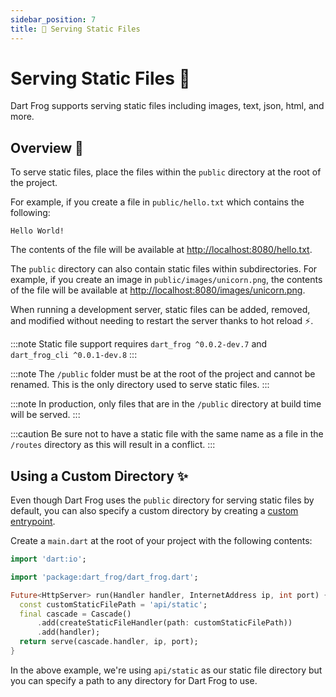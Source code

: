 ```yaml
---
sidebar_position: 7
title: 📁 Serving Static Files
---
```


# Serving Static Files 📁

Dart Frog supports serving static files including images, text, json, html, and more.

## Overview 🚀

To serve static files, place the files within the `public` directory at the root of the project.

For example, if you create a file in `public/hello.txt` which contains the following:

```
Hello World!
```

The contents of the file will be available at [http://localhost:8080/hello.txt](http://localhost:8080/hello.txt).

The `public` directory can also contain static files within subdirectories. For example, if you create an image in `public/images/unicorn.png`, the contents of the file will be available at [http://localhost:8080/images/unicorn.png](http://localhost:8080/images/unicorn.png).

When running a development server, static files can be added, removed, and modified without needing to restart the server thanks to hot reload ⚡️.

:::note
Static file support requires `dart_frog ^0.0.2-dev.7` and `dart_frog_cli ^0.0.1-dev.8`
:::

:::note
The `/public` folder must be at the root of the project and cannot be renamed. This is the only directory used to serve static files.
:::

:::note
In production, only files that are in the `/public` directory at build time will be served.
:::

:::caution
Be sure not to have a static file with the same name as a file in the `/routes` directory as this will result in a conflict.
:::

## Using a Custom Directory ✨

Even though Dart Frog uses the `public` directory for serving static files by default, you can also specify a custom directory by creating a [custom entrypoint](/docs/advanced/custom_entrypoint).

Create a `main.dart` at the root of your project with the following contents:

```dart
import 'dart:io';

import 'package:dart_frog/dart_frog.dart';

Future<HttpServer> run(Handler handler, InternetAddress ip, int port) {
  const customStaticFilePath = 'api/static';
  final cascade = Cascade()
      .add(createStaticFileHandler(path: customStaticFilePath))
      .add(handler);
  return serve(cascade.handler, ip, port);
}
```

In the above example, we're using `api/static` as our static file directory but you can specify a path to any directory for Dart Frog to use.
